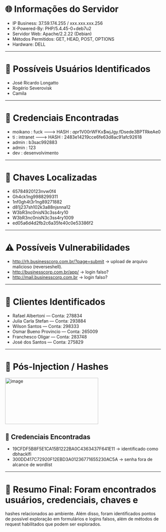 # 🌐 Informações do Servidor

-   IP Business: 37.59.174.255 / xxx.xxx.xxx.256
-   X-Powered-By: PHP/5.4.45-0+deb7u2
-   Servidor Web: Apache/2.2.22 (Debian)
-   Métodos Permitidos: GET, HEAD, POST, OPTIONS
-   Hardware: DELL

------------------------------------------------------------------------

# 👤 Possíveis Usuários Identificados

-   José Ricardo Longatto
-   Rogério Severovisk
-   Camila

------------------------------------------------------------------------

# 🔑 Credenciais Encontradas

-   moikano : fuck           --->     HASH : $apr1$V00rWFKx$wjJgy.fDsede3BPTRkeAe0
-   ti : intranet             --->   HASH : 2483e14219cce6fe63d8ac91afc92618
-   admin : b3sac992883        
-   admin : 123
-   dev : desenvolvimento

------------------------------------------------------------------------

# 🔐 Chaves Localizadas

-   65784920123nvw0f4
-   Gh4ck1ng9988299311
-   1nf0gh4t3r1ng89271882
-   d81j237sh102k3a88njsnna12
-   W3bR3nc0nisN3c3ss4ry10
-   W3bR3nc0nisN3c3ss4ry1009
-   ed05a6d4d2fb2c6a35fe40c0e53386f2

------------------------------------------------------------------------

# ⚠️ Possíveis Vulnerabilidades

-   http://rh.businesscorp.com.br/?page=submit → upload de arquivo
    malicioso (reverseshell).
-   http://businesscorp.com.br/app/ → login falso?
-   http://mail.businesscorp.com.br → login falso?

------------------------------------------------------------------------

# 👥 Clientes Identificados

-   Rafael Albertoni — Conta: 278834
-   Julia Carla Stefan — Conta: 293884
-   Wilson Santos — Conta: 298333
-   Osmar Bueno Provincio — Conta: 265009
-   Franchesco Oligar — Conta: 283748
-   José dos Santos — Conta: 275829

------------------------------------------------------------------------

# 💉 Pós-Injection / Hashes

<img width="301" height="149" alt="image" src="https://github.com/user-attachments/assets/c939202d-d309-40ba-8fd5-e936360ceefa" />

## 🔑 Credenciais Encontradas

-   19CFDF5B8F5E1CA15B1222BA0C4363437F641E11 → identificado como
    dbhacklfi
-   300DD417C72920F12EBD3A01236771655230AC5A → senha fora de alcance de
    wordlist

------------------------------------------------------------------------

# 📌 Resumo Final: Foram encontrados usuários, credenciais, chaves e
hashes relacionados ao ambiente. Além disso, foram identificados pontos
de possível exploração em formulários e logins falsos, além de métodos
de request habilitados que podem ser explorados.
